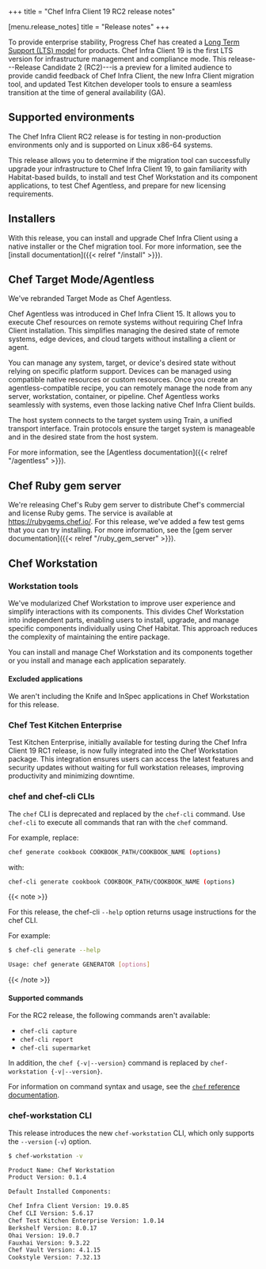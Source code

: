 +++
title = "Chef Infra Client 19 RC2 release notes"

[menu.release_notes]
title = "Release notes"
+++

To provide enterprise stability, Progress Chef has created a [Long Term Support (LTS) model](https://www.chef.io/blog/long-term-support-progress-chef-providing-stability) for products.
Chef Infra Client 19 is the first LTS version for infrastructure management and compliance mode.
This release---Release Candidate 2 (RC2)---is a preview for a limited audience to provide candid feedback of Chef Infra Client,
the new Infra Client migration tool, and updated Test Kitchen developer tools to ensure a seamless transition at the time of general availability (GA).

## Supported environments

The Chef Infra Client RC2 release is for testing in non-production environments only and is supported on Linux x86-64 systems.

This release allows you to determine if the migration tool can successfully upgrade your infrastructure to Chef Infra Client 19, to gain familiarity with Habitat-based builds, to install and test Chef Workstation and its component applications, to test Chef Agentless, and prepare for new licensing requirements.

## Installers

With this release, you can install and upgrade Chef Infra Client using a native installer or the Chef migration tool. For more information, see the [install documentation]({{< relref "/install" >}}).

## Chef Target Mode/Agentless

We've rebranded Target Mode as Chef Agentless.

Chef Agentless was introduced in Chef Infra Client 15. It allows you to execute Chef resources on remote systems without requiring Chef Infra Client installation. This simplifies managing the desired state of remote systems, edge devices, and cloud targets without installing a client or agent.

You can manage any system, target, or device's desired state without relying on specific platform support. Devices can be managed using compatible native resources or custom resources. Once you create an agentless-compatible recipe, you can remotely manage the node from any server, workstation, container, or pipeline. Chef Agentless works seamlessly with systems, even those lacking native Chef Infra Client builds.

The host system connects to the target system using Train, a unified transport interface. Train protocols ensure the target system is manageable and in the desired state from the host system.

For more information, see the [Agentless documentation]({{< relref "/agentless" >}}).

## Chef Ruby gem server

We're releasing Chef's Ruby gem server to distribute Chef's commercial and license Ruby gems. The service is available at <https://rubygems.chef.io/>. For this release, we've added a few test gems that you can try installing. For more information, see the [gem server documentation]({{< relref "/ruby_gem_server" >}}).

## Chef Workstation

### Workstation tools

We've modularized Chef Workstation to improve user experience and simplify interactions with its components.
This divides Chef Workstation into independent parts, enabling users to install, upgrade, and manage specific components individually using Chef Habitat.
This approach reduces the complexity of maintaining the entire package.

You can install and manage Chef Workstation and its components together or you install and manage each application separately.

#### Excluded applications

We aren't including the Knife and InSpec applications in Chef Workstation for this release.

### Chef Test Kitchen Enterprise

Test Kitchen Enterprise, initially available for testing during the Chef Infra Client 19 RC1 release, is now fully integrated into the Chef Workstation package. This integration ensures users can access the latest features and security updates without waiting for full workstation releases, improving productivity and minimizing downtime.

### chef and chef-cli CLIs

The `chef` CLI is deprecated and replaced by the `chef-cli` command. Use `chef-cli` to execute all commands that ran with the `chef` command.

For example, replace:

```sh
chef generate cookbook COOKBOOK_PATH/COOKBOOK_NAME (options)
```

with:

```sh
chef-cli generate cookbook COOKBOOK_PATH/COOKBOOK_NAME (options)
```

{{< note >}}

For this release, the chef-cli `--help` option returns usage instructions for the chef CLI.

For example:

```sh
$ chef-cli generate --help

Usage: chef generate GENERATOR [options]
```

{{< /note >}}

#### Supported commands

For the RC2 release, the following commands aren't available:

- `chef-cli capture`
- `chef-cli report`
- `chef-cli supermarket`

In addition, the `chef {-v|--version}` command is replaced by `chef-workstation {-v|--version}`.

For information on command syntax and usage, see the [`chef` reference documentation](https://docs.chef.io/workstation/ctl_chef/).

### chef-workstation CLI

This release introduces the new `chef-workstation` CLI, which only supports the `--version` (`-v`) option.

```sh
$ chef-workstation -v

Product Name: Chef Workstation
Product Version: 0.1.4

Default Installed Components:

Chef Infra Client Version: 19.0.85
Chef CLI Version: 5.6.17
Chef Test Kitchen Enterprise Version: 1.0.14
Berkshelf Version: 8.0.17
Ohai Version: 19.0.7
Fauxhai Version: 9.3.22
Chef Vault Version: 4.1.15
Cookstyle Version: 7.32.13
```
